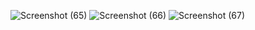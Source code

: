 ![Screenshot (65)](https://github.com/user-attachments/assets/533a49ef-905e-40c2-8e43-877ff0e49919)
![Screenshot (66)](https://github.com/user-attachments/assets/2bb86e9a-7be8-4b95-a418-c84c6ec184ac)
![Screenshot (67)](https://github.com/user-attachments/assets/e043de55-7c71-420a-b72e-305e62d38f32)
